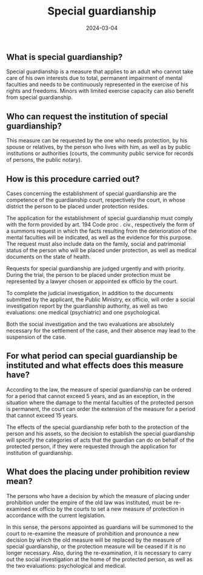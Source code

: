 ﻿---
title: 'Special guardianship'
metaTitle: 'Special guardianship'
metaDesc: 'Special guardianship: definition, procedure'
socialImage: images/guardianship.jpg
date: '2024-03-04'
tags:
  - guardianship, Special guardianship, medical evaluations, period 
---


## What is special guardianship?

Special guardianship is a measure that applies to an adult who cannot take care of his own interests due to total, permanent impairment of mental faculties and needs to be continuously represented in the exercise of his rights and freedoms. Minors with limited exercise capacity can also benefit from special guardianship.

## Who can request the institution of special guardianship?

This measure can be requested by the one who needs protection, by his spouse or relatives, by the person who lives with him, as well as by public institutions or authorities (courts, the community public service for records of persons, the public notary).

## How is this procedure carried out?

Cases concerning the establishment of special guardianship are the competence of the guardianship court, respectively the court, in whose district the person to be placed under protection resides.

The application for the establishment of special guardianship must comply with the form provided by art. 194 Code proc . civ., respectively the form of a summons request in which the facts resulting from the deterioration of the mental faculties will be indicated, as well as the evidence for this purpose. The request must also include data on the family, social and patrimonial status of the person who will be placed under protection, as well as medical documents on the state of health.

Requests for special guardianship are judged urgently and with priority. During the trial, the person to be placed under protection must be represented by a lawyer chosen or appointed ex officio by the court.

To complete the judicial investigation, in addition to the documents submitted by the applicant, the Public Ministry, ex officio, will order a social investigation report by the guardianship authority, as well as two evaluations: one medical (psychiatric) and one psychological.

Both the social investigation and the two evaluations are absolutely necessary for the settlement of the case, and their absence may lead to the suspension of the case.

## For what period can special guardianship be instituted and what effects does this measure have?

According to the law, the measure of special guardianship can be ordered for a period that cannot exceed 5 years, and as an exception, in the situation where the damage to the mental faculties of the protected person is permanent, the court can order the extension of the measure for a period that cannot exceed 15 years.

The effects of the special guardianship refer both to the protection of the person and his assets, so the decision to establish the special guardianship will specify the categories of acts that the guardian can do on behalf of the protected person, if they were requested through the application for institution of guardianship.

## What does the placing under prohibition review mean?

The persons who have a decision by which the measure of placing under prohibition under the empire of the old law was instituted, must be re-examined ex officio by the courts to set a new measure of protection in accordance with the current legislation.

In this sense, the persons appointed as guardians will be summoned to the court to re-examine the measure of prohibition and pronounce a new decision by which the old measure will be replaced by the measure of special guardianship, or the protection measure will be ceased if it is no longer necessary. Also, during the re-examination, it is necessary to carry out the social investigation at the home of the protected person, as well as the two evaluations: psychological and medical.
